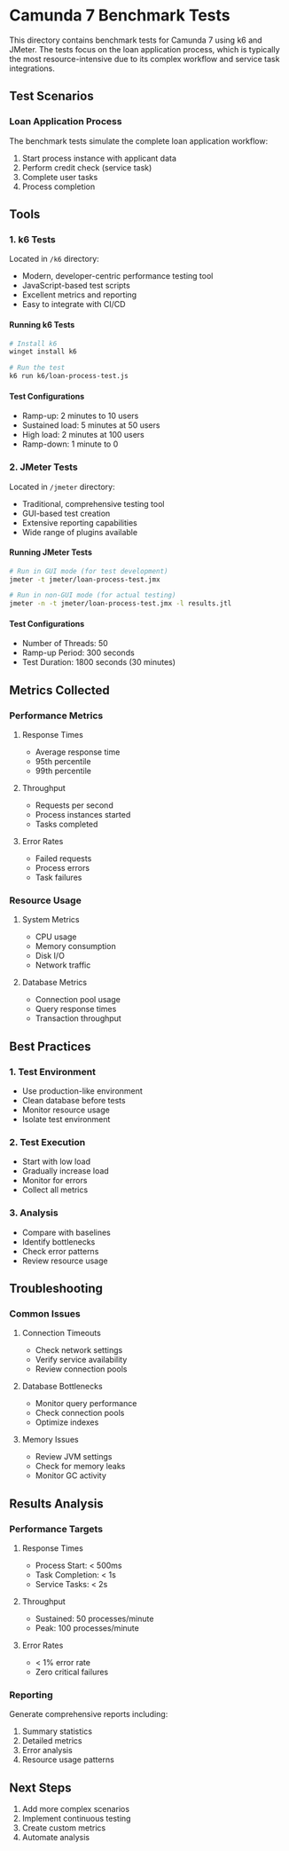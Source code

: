 # Camunda 7 Benchmark Tests

This directory contains benchmark tests for Camunda 7 using k6 and JMeter. The tests focus on the loan application process, which is typically the most resource-intensive due to its complex workflow and service task integrations.

## Test Scenarios

### Loan Application Process
The benchmark tests simulate the complete loan application workflow:
1. Start process instance with applicant data
2. Perform credit check (service task)
3. Complete user tasks
4. Process completion

## Tools

### 1. k6 Tests
Located in `/k6` directory:
- Modern, developer-centric performance testing tool
- JavaScript-based test scripts
- Excellent metrics and reporting
- Easy to integrate with CI/CD

#### Running k6 Tests
```bash
# Install k6
winget install k6

# Run the test
k6 run k6/loan-process-test.js
```

#### Test Configurations
- Ramp-up: 2 minutes to 10 users
- Sustained load: 5 minutes at 50 users
- High load: 2 minutes at 100 users
- Ramp-down: 1 minute to 0

### 2. JMeter Tests
Located in `/jmeter` directory:
- Traditional, comprehensive testing tool
- GUI-based test creation
- Extensive reporting capabilities
- Wide range of plugins available

#### Running JMeter Tests
```bash
# Run in GUI mode (for test development)
jmeter -t jmeter/loan-process-test.jmx

# Run in non-GUI mode (for actual testing)
jmeter -n -t jmeter/loan-process-test.jmx -l results.jtl
```

#### Test Configurations
- Number of Threads: 50
- Ramp-up Period: 300 seconds
- Test Duration: 1800 seconds (30 minutes)

## Metrics Collected

### Performance Metrics
1. Response Times
   - Average response time
   - 95th percentile
   - 99th percentile

2. Throughput
   - Requests per second
   - Process instances started
   - Tasks completed

3. Error Rates
   - Failed requests
   - Process errors
   - Task failures

### Resource Usage
1. System Metrics
   - CPU usage
   - Memory consumption
   - Disk I/O
   - Network traffic

2. Database Metrics
   - Connection pool usage
   - Query response times
   - Transaction throughput

## Best Practices

### 1. Test Environment
- Use production-like environment
- Clean database before tests
- Monitor resource usage
- Isolate test environment

### 2. Test Execution
- Start with low load
- Gradually increase load
- Monitor for errors
- Collect all metrics

### 3. Analysis
- Compare with baselines
- Identify bottlenecks
- Check error patterns
- Review resource usage

## Troubleshooting

### Common Issues
1. Connection Timeouts
   - Check network settings
   - Verify service availability
   - Review connection pools

2. Database Bottlenecks
   - Monitor query performance
   - Check connection pools
   - Optimize indexes

3. Memory Issues
   - Review JVM settings
   - Check for memory leaks
   - Monitor GC activity

## Results Analysis

### Performance Targets
1. Response Times
   - Process Start: < 500ms
   - Task Completion: < 1s
   - Service Tasks: < 2s

2. Throughput
   - Sustained: 50 processes/minute
   - Peak: 100 processes/minute

3. Error Rates
   - < 1% error rate
   - Zero critical failures

### Reporting
Generate comprehensive reports including:
1. Summary statistics
2. Detailed metrics
3. Error analysis
4. Resource usage patterns

## Next Steps
1. Add more complex scenarios
2. Implement continuous testing
3. Create custom metrics
4. Automate analysis